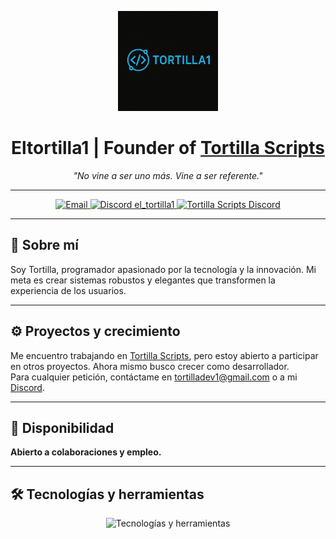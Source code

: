 <p align="center">
  <img src="assets/Logodev.png" width="160" alt="Logo Tortilla Scripts" />
</p>

<h1 align="center">
  Eltortilla1 | Founder of <a href="https://discord.gg/BVyafZaNdw" target="_blank">Tortilla Scripts</a>
</h1>

<p align="center"><i>"No vine a ser uno más. Vine a ser referente."</i></p>

---

<p align="center">
  <a href="mailto:tortilladev1@gmail.com" target="_blank">
    <img alt="Email" src="https://img.shields.io/badge/📧%20Email-tortilladev1%40gmail.com-00ff9f?style=for-the-badge&logo=gmail&logoColor=white&labelColor=1c1c1c" />
  </a>
  <a href="https://discord.com/users/1184951565480624212" target="_blank">
    <img alt="Discord el_tortilla1" src="https://img.shields.io/badge/💬%20Discord-el_tortilla1-00ff9f?style=for-the-badge&logo=discord&logoColor=white&labelColor=1c1c1c" />
  </a>
  <a href="https://discord.gg/BVyafZaNdw" target="_blank">
    <img alt="Tortilla Scripts Discord" src="https://img.shields.io/badge/🍳%20Tortilla_Scripts-Servidor-00ff9f?style=for-the-badge&logo=discord&logoColor=white&labelColor=1c1c1c" />
  </a>
</p>

---

## 👤 Sobre mí

Soy Tortilla, programador apasionado por la tecnología y la innovación. Mi meta es crear sistemas robustos y elegantes que transformen la experiencia de los usuarios.

---

## ⚙️ Proyectos y crecimiento

Me encuentro trabajando en [Tortilla Scripts](https://discord.gg/BVyafZaNdw), pero estoy abierto a participar en otros proyectos. Ahora mismo busco crecer como desarrollador.  
Para cualquier petición, contáctame en [tortilladev1@gmail.com](mailto:tortilladev1@gmail.com) o a mi [Discord](https://discord.com/users/1184951565480624212).

---

## 🚀 Disponibilidad

**Abierto a colaboraciones y empleo.**

---

## 🛠️ Tecnologías y herramientas

<p align="center">
  <img src="https://skillicons.dev/icons?i=git,github,javascript,html,css,nodejs,vscode,lua&theme=dark" alt="Tecnologías y herramientas" />
</p>
